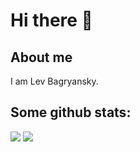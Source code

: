 # Hi there 👋
## About me
I am Lev Bagryansky.

## Some github stats:
![](https://github-readme-stats.vercel.app/api?username=levBagryansky&show_icons=true&hide_border=true&theme=moltack)
![](https://github-profile-summary-cards.vercel.app/api/cards/profile-details?username=levBagryansky&theme=moltack)
